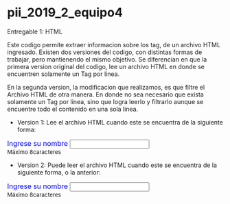 # pii_2019_2_equipo4

Entregable 1: HTML

Este codigo permite extraer informacion sobre los tag, de un archivo HTML ingresado. Existen dos versiones del codigo, con distintas formas de trabajar, pero mantienendo el mismo objetivo.
Se diferencian en que la primera version original del codigo, lee un archivo HTML en donde se encuentren solamente un Tag por linea.

En la segunda version, la modificacion que realizamos, es que filtre el Archivo HTML de otra
manera. En donde no sea necesario que exista solamente un Tag por linea, sino que logra leerlo y 
filtrarlo aunque se encuentre todo el contenido en una sola linea.

- Version 1: Lee el archivo HTML cuando este se encuentra de la siguiente forma:

<html>
	<body>
		<font color="blue" size="3">
			Ingrese su nombre 
		</font>
		<input type="text" name="nombre" maxlength="8"/>
		<br/>
		<font size="2">
			Máximo 8caracteres
		</font>
	</body>
</html>


- Version 2: Puede leer el archivo HTML cuando este se encuentra de la siguiente forma, o la anterior:

<html><body><font color="blue" size="3">Ingrese su nombre </font><input type="text" name="nombre" maxlength="8"/><br/><font size="2">Máximo 8caracteres</font></body></html>